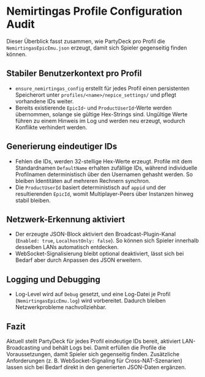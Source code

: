 # Nemirtingas Profile Configuration Audit

Dieser Überblick fasst zusammen, wie PartyDeck pro Profil die `NemirtingasEpicEmu.json` erzeugt, damit sich Spieler gegenseitig finden können.

## Stabiler Benutzerkontext pro Profil
- `ensure_nemirtingas_config` erstellt für jedes Profil einen persistenten Speicherort unter `profiles/<name>/nepice_settings/` und pflegt vorhandene IDs weiter.
- Bereits existierende `EpicId`- und `ProductUserId`-Werte werden übernommen, solange sie gültige Hex-Strings sind. Ungültige Werte führen zu einem Hinweis im Log und werden neu erzeugt, wodurch Konflikte verhindert werden.

## Generierung eindeutiger IDs
- Fehlen die IDs, werden 32-stellige Hex-Werte erzeugt. Profile mit dem Standardnamen `DefaultName` erhalten zufällige IDs, während individuelle Profilnamen deterministisch über den Usernamen gehasht werden. So bleiben Identitäten auf mehreren Rechnern synchron.
- Die `ProductUserId` basiert deterministisch auf `appid` und der resultierenden `EpicId`, womit Multiplayer-Peers über Instanzen hinweg stabil bleiben.

## Netzwerk-Erkennung aktiviert
- Der erzeugte JSON-Block aktiviert den Broadcast-Plugin-Kanal (`Enabled: true`, `LocalhostOnly: false`). So können sich Spieler innerhalb desselben LANs automatisch entdecken.
- WebSocket-Signalisierung bleibt optional deaktiviert, lässt sich bei Bedarf aber durch Anpassen des JSON erweitern.

## Logging und Debugging
- Log-Level wird auf `Debug` gesetzt, und eine Log-Datei je Profil (`NemirtingasEpicEmu.log`) wird vorbereitet. Dadurch bleiben Netzwerkprobleme nachvollziehbar.

## Fazit
Aktuell stellt PartyDeck für jedes Profil eindeutige IDs bereit, aktiviert LAN-Broadcasting und behält Logs bei. Damit erfüllen die Profile die Voraussetzungen, damit Spieler sich gegenseitig finden. Zusätzliche Anforderungen (z. B. WebSocket-Signaling für Cross-NAT-Szenarien) lassen sich bei Bedarf direkt in den generierten JSON-Daten ergänzen.

